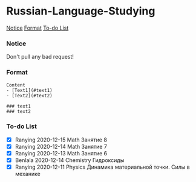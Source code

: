 # Russian-Language-Studying

[Notice](#notice)
[Format](#format)
[To-do List](#to-do-list)


### Notice

Don't pull any bad request!


### Format

```
Content
- [Text1](#text1)
- [Text2](#text2)

### text1
### text2
```

### To-do List

<!--
Name EndTime DocumentName
按照时间降序排列
-->

- [x] Ranying 2020-12-15 Math Занятие 8
- [x] Ranying 2020-12-14 Math Занятие 7
- [x] Ranying 2020-12-13 Math Занятие 6
- [x] Benlala 2020-12-14 Chemistry Гидроксиды
- [x] Ranying 2020-12-11 Physics Динамика материальной точки. Силы в механике